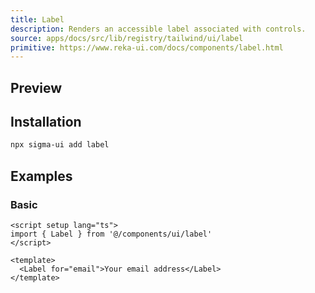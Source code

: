 ```yaml
---
title: Label
description: Renders an accessible label associated with controls.
source: apps/docs/src/lib/registry/tailwind/ui/label
primitive: https://www.reka-ui.com/docs/components/label.html
---
```


## Preview

<ComponentPreview name="Label" />

## Installation

```bash
npx sigma-ui add label
```

## Examples

### Basic

```vue
<script setup lang="ts">
import { Label } from '@/components/ui/label'
</script>

<template>
  <Label for="email">Your email address</Label>
</template>
```
